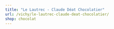 ```yaml
---
title: "Le Lautrec - Claude Déat Chocolatier"
url: /vichy/le-lautrec-claude-deat-chocolatier/
shop: chocolat
---
```

